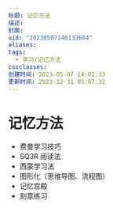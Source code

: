 ```yaml
---
标题: 记忆方法
描述: 
封面: 
uid: "20230507140133664"
aliases: 
tags:
  - 学习/记忆方法
cssclasses: 
创建时间: 2023-05-07 14:01:33
更新时间: 2023-12-31 03:07:32
---
```


# 记忆方法

- 费曼学习技巧
- SQ3R 阅读法
- 西蒙学习法
- 图形化（思维导图、流程图）
- 记忆宫殿
- 刻意练习
